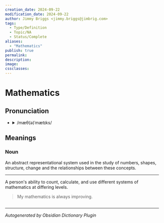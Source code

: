 ```yaml
---
creation_date: 2024-09-22
modification_date: 2024-09-22
author: Jimmy Briggs <jimmy.briggs@jimbrig.com>
tags:
  - Type/Definition
  - Topic/NA
  - Status/Complete
aliases:
  - "Mathematics"
publish: true
permalink:
description:
image:
cssclasses:
---
```


# Mathematics

## Pronunciation

- <details><summary>/mæθ(ə)ˈmætɪks/</summary><audio controls><source src="https://api.dictionaryapi.dev/media/pronunciations/en/mathematics-us.mp3"></audio></details>

## Meanings

### Noun

An abstract representational system used in the study of numbers, shapes, structure, change and the relationships between these concepts.

---

A person's ability to count, calculate, and use different systems of mathematics at differing levels.

> My mathematics is always improving.



## 



***

*Autogenerated by Obsidian Dictionary Plugin*
